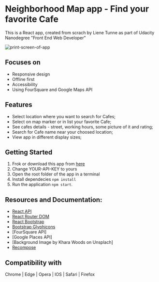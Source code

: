# Neighborhood Map app -  Find your favorite Cafe
This is a React app, created from scrach by Liene Tunne as part of Udacity Nanodegree "Front End Web Developer"

![print-screen-of-app](https://user-images.githubusercontent.com/37518190/44621425-fd2a8c00-a8ae-11e8-961a-c49d3cca7ebe.png)

## Focuses on
- Responsive design
- Offline first
- Accessibility
- Using FourSquare and Google Maps API

## Features
- Select location where you want to search for Cafes;
- Select on map marker or in list your favorite Cafe;
- See cafes details - street, working hours, some picture of it and rating;
- Search for Cafe name near your choosed location;
- View app in different display sizes;

## Getting Started
1. Frok or download this app from
[here](https://github.com/lienetunne/Neighborhood-Map-React-)
2. Change YOUR-API-KEY to yours
3. Open the root folder of the app in a terminal
4. Install dependecies `npm install`
5. Run the application `npm start`.

## Resources and Documentation:
* [React API](https://reactjs.org/)
* [React Router DOM](https://www.npmjs.com/package/react-router-dom)
* [React Bootstrap](https://react-bootstrap.github.io/)
* [Bootstrap Glyphicons](https://getbootstrap.com/docs/3.3/components/)
* [FourSquare API]
* [Google Places API]
* [Background Image by Khara Woods on Unsplach]
* [Recompose](https://github.com/acdlite/recompose)

## Compatibility with
 Chrome | Edge | Opera | IOS | Safari | Firefox
